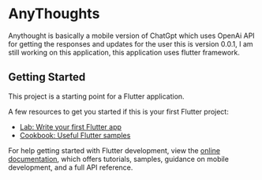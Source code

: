 # AnyThoughts
Anythought is basically a mobile version of ChatGpt which uses OpenAi API for getting the responses and updates for the user this is version 0.0.1, I am still working on this application, this application uses flutter framework.

## Getting Started

This project is a starting point for a Flutter application.

A few resources to get you started if this is your first Flutter project:

- [Lab: Write your first Flutter app](https://docs.flutter.dev/get-started/codelab)
- [Cookbook: Useful Flutter samples](https://docs.flutter.dev/cookbook)

For help getting started with Flutter development, view the
[online documentation](https://docs.flutter.dev/), which offers tutorials,
samples, guidance on mobile development, and a full API reference.
